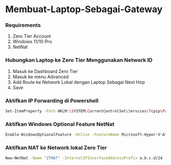 # Membuat-Laptop-Sebagai-Gateway

### Requirements
1. Zero Tier Account
2. Windows 11/10 Pro
3. NetNat

### Hubungkan Laptop ke Zero Tier Menggunakan Network ID
1. Masuk ke Dashboard Zero Tier
2. Masuk ke menu Advanced
3. Add Route ke Network Lokal dengan Laptop Sebagai Next Hop
4. Save

### Aktifkan IP Forwarding di Powershell
```Bash
Set-ItemProperty -Path HKLM:\SYSTEM\CurrentControlSet\Services\Tcpip\Parameters -Name IPEnableRouter -Value 1
```

### Aktifkan Windows Optional Feature NetNat
```Bash
Enable-WindowsOptionalFeature -Online -FeatureName Microsoft-Hyper-V-All -All
```

### Aktifkan NAT ke Network lokal Zero Tier
```Bash
New-NetNat -Name "ZTNAT" -InternalIPInterfaceAddressPrefix a.b.c.d/24
```
